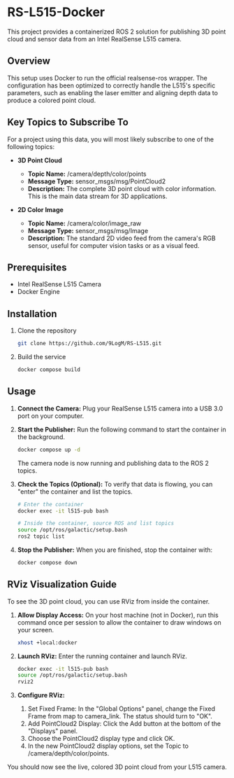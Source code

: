 # RS-L515-Docker

This project provides a containerized ROS 2 solution for publishing 3D point cloud and sensor data from an Intel RealSense L515 camera.

## Overview
This setup uses Docker to run the official realsense-ros wrapper. The configuration has been optimized to correctly handle the L515's specific parameters, such as enabling the laser emitter and aligning depth data to produce a colored point cloud.

## Key Topics to Subscribe To
For a project using this data, you will most likely subscribe to one of the following topics:

- **3D Point Cloud**
    - **Topic Name:** /camera/depth/color/points
    - **Message Type:** sensor_msgs/msg/PointCloud2
    - **Description:** The complete 3D point cloud with color information. This is the main data stream for 3D applications.

- **2D Color Image**
    - **Topic Name:** /camera/color/image_raw
    - **Message Type:** sensor_msgs/msg/Image
    - **Description:** The standard 2D video feed from the camera's RGB sensor, useful for computer vision tasks or as a visual feed.

## Prerequisites
- Intel RealSense L515 Camera  
- Docker Engine


## Installation
1. Clone the repository
    ```bash
    git clone https://github.com/9LogM/RS-L515.git
    ```

2. Build the service
    ```bash
    docker compose build
    ```
  
## Usage
1. **Connect the Camera:**
Plug your RealSense L515 camera into a USB 3.0 port on your computer.

2. **Start the Publisher:**
Run the following command to start the container in the background.
    ```bash
    docker compose up -d
    ```
    The camera node is now running and publishing data to the ROS 2 topics.

3. **Check the Topics (Optional):**
To verify that data is flowing, you can "enter" the container and list the topics.
    ```bash
    # Enter the container
    docker exec -it l515-pub bash

    # Inside the container, source ROS and list topics
    source /opt/ros/galactic/setup.bash
    ros2 topic list
    ```

4. **Stop the Publisher:**
When you are finished, stop the container with:
    ```bash
    docker compose down
    ```

## RViz Visualization Guide
To see the 3D point cloud, you can use RViz from inside the container.

1. **Allow Display Access:**
On your host machine (not in Docker), run this command once per session to allow the container to draw windows on your screen.
    ```bash
    xhost +local:docker
    ```

2. **Launch RViz:**
Enter the running container and launch RViz.
    ```bash
    docker exec -it l515-pub bash
    source /opt/ros/galactic/setup.bash
    rviz2
    ```

3. **Configure RViz:**

    1. Set Fixed Frame: In the "Global Options" panel, change the Fixed Frame from map to camera_link. The status should turn to "OK".
    2. Add PointCloud2 Display: Click the Add button at the bottom of the "Displays" panel.
    3. Choose the PointCloud2 display type and click OK.
    4. In the new PointCloud2 display options, set the Topic to /camera/depth/color/points.

You should now see the live, colored 3D point cloud from your L515 camera.
